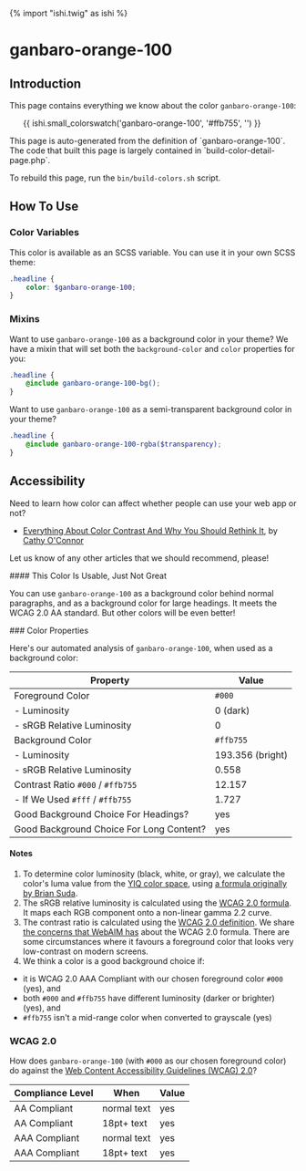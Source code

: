 {% import "ishi.twig" as ishi %}
# ganbaro-orange-100

## Introduction

This page contains everything we know about the color `ganbaro-orange-100`:

<div class="grid">
    <div class="cell">
        <div class="swatch">
            <ul>
                {{ ishi.small_colorswatch('ganbaro-orange-100', '#ffb755', '') }}
            </ul>
        </div>
    </div>
</div>

<div class="callout callout--info" markdown="1">
This page is auto-generated from the definition of `ganbaro-orange-100`. The code that built this page is largely contained in `build-color-detail-page.php`.

To rebuild this page, run the `bin/build-colors.sh` script.
</div>

## How To Use

### Color Variables

This color is available as an SCSS variable. You can use it in your own SCSS theme:

```scss
.headline {
    color: $ganbaro-orange-100;
}
```

### Mixins

Want to use `ganbaro-orange-100` as a background color in your theme? We have a mixin that will set both the `background-color` and `color` properties for you:

```scss
.headline {
    @include ganbaro-orange-100-bg();
}
```

Want to use `ganbaro-orange-100` as a semi-transparent background color in your theme?

```scss
.headline {
    @include ganbaro-orange-100-rgba($transparency);
}
```

## Accessibility

Need to learn how color can affect whether people can use your web app or not?

* [Everything About Color Contrast And Why You Should Rethink It](https://www.smashingmagazine.com/2014/10/color-contrast-tips-and-tools-for-accessibility/), by [Cathy O'Connor](http://www.twitter.com/cagocon)

Let us know of any other articles that we should recommend, please!
<div class="callout callout--warning" markdown="1">
#### This Color Is Usable, Just Not Great

You can use `ganbaro-orange-100` as a background color behind normal paragraphs, and as a background color for large headings. It meets the WCAG 2.0 AA standard. But other colors will be even better!
</div>
### Color Properties

Here's our automated analysis of `ganbaro-orange-100`, when used as a background color:

Property | Value
---------|------
Foreground Color | `#000`
- Luminosity | 0 (dark)
- sRGB Relative Luminosity | 0
Background Color | `#ffb755`
- Luminosity | 193.356 (bright)
- sRGB Relative Luminosity | 0.558
Contrast Ratio `#000` / `#ffb755` | 12.157
- If We Used `#fff` / `#ffb755` | 1.727
Good Background Choice For Headings? | yes
Good Background Choice For Long Content? | yes

#### Notes

1. To determine color luminosity (black, white, or gray), we calculate the color's luma value from the [YIQ color space](https://en.wikipedia.org/wiki/YIQ), using [a formula originally by Brian Suda](https://24ways.org/2010/calculating-color-contrast/).
1. The sRGB relative luminosity is calculated using the [WCAG 2.0 formula](https://www.w3.org/TR/WCAG20/#relativeluminancedef). It maps each RGB component onto a non-linear gamma 2.2 curve.
1. The contrast ratio is calculated using the [WCAG 2.0 definition](https://www.w3.org/TR/2008/REC-WCAG20-20081211/#contrast-ratiodef). We share [the concerns that WebAIM has](http://webaim.org/blog/wcag-2-1-feedback/) about the WCAG 2.0 formula. There are some circumstances where it favours a foreground color that looks very low-contrast on modern screens.
1. We think a color is a good background choice if:
  - it is WCAG 2.0 AAA Compliant with our chosen foreground color `#000` (yes), and
  - both `#000` and `#ffb755` have different luminosity (darker or brighter) (yes), and
  - `#ffb755` isn't a mid-range color when converted to grayscale (yes)

### WCAG 2.0

How does `ganbaro-orange-100` (with `#000` as our chosen foreground color) do against the [Web Content Accessibility Guidelines (WCAG) 2.0](https://www.w3.org/TR/WCAG20/)?

Compliance Level | When | Value
-----------------|------|------
AA Compliant | normal text | yes
AA Compliant | 18pt+ text | yes
AAA Compliant | normal text | yes
AAA Compliant | 18pt+ text | yes